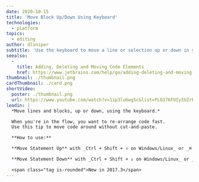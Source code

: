 ```yaml
---
date: 2020-10-15
title: 'Move Block Up/Down Using Keyboard'
technologies:
  - platform
topics:
  - editing
author: dlsniper
subtitle: 'Use the keyboard to move a line or selection up or down in your file.'
seealso:
  - 
    title: Adding, Deleting and Moving Code Elements
    href: https://www.jetbrains.com/help/go/adding-deleting-and-moving-lines.html
thumbnail: ./thumbnail.png
cardThumbnail: ./card.png
shortVideo:
  poster: ./thumbnail.png
  url: https://www.youtube.com/watch?v=1ip3lu6wgSc&list=PLQ176FUIyIUZrbrlz4AY1V8VzBJKZyVlW&index=84
leadin: |
  *Move lines and blocks, up or down, using the keyboard.*

  When you're in the flow, you want to re-arrange code fast.
  Use this tip to move code around without cut-and-paste.

  **How to use:**

  **Move Statement Up** with _Ctrl + Shift + ↑ on Windows/Linux_ or _⌘ + ⇧ + ↑ on macOS_.

  **Move Statement Down** with _Ctrl + Shift + ↓ on Windows/Linux_ or _⌘ + ⇧ + ↓ on macOS_.

  <span class="tag is-rounded">New in 2017.3</span>
---
```


